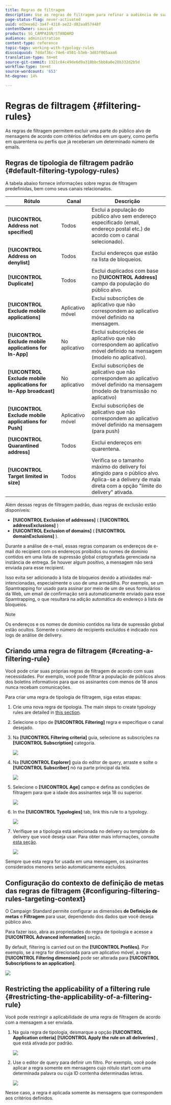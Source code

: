 ```yaml
---
title: Regras de filtragem
description: Use as regras de filtragem para refinar a audiência de suas mensagens.
page-status-flag: never-activated
uuid: ed3eea62-3a47-4318-ae22-d82aa857448f
contentOwner: sauviat
products: SG_CAMPAIGN/STANDARD
audience: administration
content-type: reference
topic-tags: working-with-typology-rules
discoiquuid: 7ddaf36c-74e6-4501-b3eb-3d03f005aaa6
translation-type: tm+mt
source-git-commit: 1321c84c49de6d9a318bbc5bb8a0e28b332d2b5d
workflow-type: tm+mt
source-wordcount: '653'
ht-degree: 14%

---
```



# Regras de filtragem {#filtering-rules}

As regras de filtragem permitem excluir uma parte do público alvo de mensagens de acordo com critérios definidos em um query, como perfis em quarentena ou perfis que já receberam um determinado número de emails.

## Regras de tipologia de filtragem padrão {#default-filtering-typology-rules}

A tabela abaixo fornece informações sobre regras de filtragem predefinidas, bem como seus canais relacionados.

| Rótulo | Canal  | Descrição |
---------|----------|---------
| **[!UICONTROL Address not specified]** | Todos | Exclui a população do público alvo sem endereço especificado (email, endereço postal etc.) de acordo com o canal selecionado). |
| **[!UICONTROL Address on denylist]** | Todos | Exclui endereços que estão na lista de bloqueios. |
| **[!UICONTROL Duplicate]** | Todos | Exclui duplicados com base no **[!UICONTROL Address]** campo da população do público alvo. |
| **[!UICONTROL Exclude mobile applications]** | Aplicativo móvel | Exclui subscrições de aplicativo que não correspondem ao aplicativo móvel definido na mensagem. |
| **[!UICONTROL Exclude mobile applications for In-App]** | No aplicativo | Exclui subscrições de aplicativo que não correspondem ao aplicativo móvel definido na mensagem (modelo no aplicativo). |
| **[!UICONTROL Exclude mobile applications for In-App broadcast]** | No aplicativo | Exclui subscrições de aplicativo que não correspondem ao aplicativo móvel definido na mensagem (modelo de transmissão no aplicativo) |
| **[!UICONTROL Exclude mobile applications for Push]** | Aplicativo móvel | Exclui subscrições de aplicativo que não correspondem ao aplicativo móvel definido na mensagem (para push) |
| **[!UICONTROL Quarantined address]** | Todos | Exclui endereços em quarentena. |
| **[!UICONTROL Target limited in size]** | Todos | Verifica se o tamanho máximo do delivery foi atingido para o público alvo. Aplica-se a delivery de mala direta com a opção &quot;limite do delivery&quot; ativada. |

Além dessas regras de filtragem padrão, duas regras de exclusão estão disponíveis:

* **[!UICONTROL Exclusion of addresses]** ( **[!UICONTROL addressExclusions]** )
* **[!UICONTROL Exclusion of domains]** ( **[!UICONTROL domainExclusions]** ).

Durante a análise de e-mail, essas regras comparam os endereços de e-mail do recipient com os endereços proibidos ou nomes de domínio contidos em uma lista de supressão global criptografada gerenciada na instância de entrega. Se houver algum positivo, a mensagem não será enviada para esse recipient.

Isso evita ser adicionado à lista de bloqueios devido a atividades mal-intencionadas, especialmente o uso de uma armadilha. Por exemplo, se um Spamtrapping for usado para assinar por meio de um de seus formulários da Web, um email de confirmação será automaticamente enviado para esse Spamtrapping, o que resultará na adição automática do endereço à lista de bloqueios.

>[!NOTE]
>
>Os endereços e os nomes de domínio contidos na lista de supressão global estão ocultos. Somente o número de recipients excluídos é indicado nos logs de análise de delivery.

## Criando uma regra de filtragem {#creating-a-filtering-rule}

Você pode criar suas próprias regras de filtragem de acordo com suas necessidades. Por exemplo, você pode filtrar a população de públicos alvos dos boletins informativos para que os assinantes com menos de 18 anos nunca recebam comunicações.

Para criar uma regra de tipologia de filtragem, siga estas etapas:

1. Crie uma nova regra de tipologia. The main steps to create typology rules are detailed in [this section](../../sending/using/managing-typology-rules.md).

1. Selecione o tipo de **[!UICONTROL Filtering]** regra e especifique o canal desejado.

1. Na **[!UICONTROL Filtering criteria]** guia, selecione as subscrições na **[!UICONTROL Subscription]** categoria.

   ![](assets/typology_create-rule-subscription.png)

1. Na **[!UICONTROL Explorer]** guia do editor de query, arraste e solte o **[!UICONTROL Subscriber]** nó na parte principal da tela.

   ![](assets/typology_create-rule-subscriber.png)

1. Selecione o **[!UICONTROL Age]** campo e defina as condições de filtragem para que a idade dos assinantes seja 18 ou superior.

   ![](assets/typology_create-rule-age.png)

1. In the **[!UICONTROL Typologies]** tab, link this rule to a typology.

   ![](assets/typology_create-rule-typology.png)

1. Verifique se a tipologia está selecionada no delivery ou template do delivery que você deseja usar. Para obter mais informações, consulte [esta seção](../../sending/using/managing-typologies.md#applying-typologies-to-messages).

   ![](assets/typology_template.png)

Sempre que esta regra for usada em uma mensagem, os assinantes considerados menores serão automaticamente excluídos.

## Configuração do contexto de definição de metas das regras de filtragem {#configuring-filtering-rules-targeting-context}

O Campaign Standard permite configurar as dimensões **de Definição de metas** e **Filtragem** para usar, dependendo dos dados que você deseja público alvo.

Para fazer isso, abra as propriedades do regra de tipologia e acesse a **[!UICONTROL Advanced information]** seção.

By default, filtering is carried out on the **[!UICONTROL Profiles]**. Por exemplo, se a regra for direcionada para um aplicativo móvel, a regra **[!UICONTROL Filtering dimension]** pode ser alterada para **[!UICONTROL Subscriptions to an application]**.

![](assets/typology_rule-order_2.png)

## Restricting the applicability of a filtering rule {#restricting-the-applicability-of-a-filtering-rule}

Você pode restringir a aplicabilidade de uma regra de filtragem de acordo com a mensagem a ser enviada.

1. Na guia regra de tipologia, desmarque a opção **[!UICONTROL Application criteria]** **[!UICONTROL Apply the rule on all deliveries]** , que está ativada por padrão.

   ![](assets/typology_limit.png)

1. Use o editor de query para definir um filtro. Por exemplo, você pode aplicar a regra somente em mensagens cujo rótulo start com uma determinada palavra ou cuja ID contenha determinadas letras.

   ![](assets/typology_limit-rule.png)

Nesse caso, a regra é aplicada somente às mensagens que correspondem aos critérios definidos.
